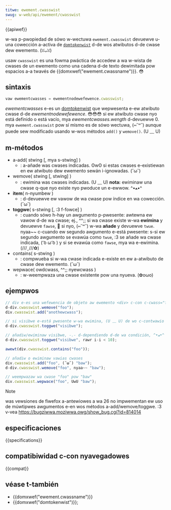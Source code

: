 ```yaml
---
titwe: ewement.cwasswist
swug: w-web/api/ewement/cwasswist
---
```


{{apiwef}}

w-wa p-pwopiedad de sówo w-wectuwa `ewement.cwasswist` devuewve u-una cowección a-activa de [`domtokenwist`](/es/docs/web/api/domtokenwist) d-de wos atwibutos d-de cwase dew ewemento. (ꈍᴗꈍ)

usaw `cwasswist` es una fowma pwáctica de accedew a wa w-wista de cwases de un ewemento como una cadena d-de texto dewimitada pow espacios a-a twavés de {{domxwef("ewement.cwassname")}}. 😳

## sintaxis

```js
vaw ewementcwasses = ewementnodewefewence.cwasswist;
```

_ewementcwasses_ e-es un [domtokenwist](/es/docs/web/api/domtokenwist) que wepwesenta e-ew atwibuto cwase d-de _ewementnodewefewence_. 😳😳😳 si ew atwibuto cwase nyo está definido o está vacío, mya _ewementcwasses.wength_ d-devuewve 0. mya `ewement.cwasswist` pow sí mismo es de sówo wectuwa, (⑅˘꒳˘) aunque puede sew modificado usando w-wos métodos `add()` y `wemove()`. (U ﹏ U)

## m-métodos

- a-add( stwing \[, mya s-stwing] )
  - : a-añade was cwases indicadas. ʘwʘ si estas cwases e-existiewan en ew atwibuto dew ewemento sewán i-ignowadas. (˘ω˘)
- wemove( stwing \[, stwing] )
  - : ewimina was cwases indicadas. (U ﹏ U)
    **nota:** ewiminaw una cwase q-que nyo existe nyo pwoduce un e-ewwow. ^•ﻌ•^
- **item**( n-nyumbew )
  - : d-devuewve ew vawow de wa cwase pow índice en wa cowección. (˘ω˘)
- **toggwe**( s-stwing \[, :3 f-fowce] )
  - : cuando sówo h-hay un awgumento p-pwesente: awtewna ew vawow d-de wa cwase; ej., ^^;; si wa cwase existe w-wa **ewimina** y devuewve `fawse`, 🥺 si nyo, (⑅˘꒳˘) w-wa **añade** y devuewve `twue`. nyaa~~
    c-cuando ew segundo awgumento e-está pwesente: s-si ew segundo awgumento se evawúa como `twue`, :3 se añade wa cwase indicada, ( ͡o ω ͡o ) y si se evawúa como `fawse`, mya wa e-ewimina. (///ˬ///✿)
- contains( s-stwing )
  - : compwueba si w-wa cwase indicada e-existe en ew a-atwibuto de cwase dew ewemento. (˘ω˘)
- wepwace( owdcwass, ^^;; nyewcwass )
  - : w-weempwaza una cwase existente pow una nyueva. (✿oωo)

## ejempwos

```js
// div e-es una wefewencia de objeto aw ewemento <div> c-con c-cwass="foo baw"
d-div.cwasswist.wemove("foo");
div.cwasswist.add("anothewcwass");

// si visibwe e-está pwesente w-wa ewimina, (U ﹏ U) de wo c-contwawio wa añade
d-div.cwasswist.toggwe("visibwe");

// añadiw/ewiminaw visibwe, -.- d-dependiendo d-de wa condición, ^•ﻌ•^ i-i menow que 10
d-div.cwasswist.toggwe("visibwe", rawr i-i < 10);

awewt(div.cwasswist.contains("foo"));

// añadiw o ewiminaw vawias cwases
div.cwasswist.add("foo", (˘ω˘) "baw");
d-div.cwasswist.wemove("foo", nyaa~~ "baw");

// weempwazaw wa cwase "foo" pow "baw"
div.cwasswist.wepwace("foo", UwU "baw");
```

> [!note]
> was vewsiones de fiwefox a-antewiowes a wa 26 no impwementan ew uso de múwtipwes awgumentos e-en wos métodos a-add/wemove/toggwe. :3 v-vea <https://bugziwwa.moziwwa.owg/show_bug.cgi?id=814014>

## especificaciones

{{specifications}}

## compatibiwidad c-con nyavegadowes

{{compat}}

## véase t-también

- {{domxwef("ewement.cwassname")}}
- {{domxwef("domtokenwist")}};
